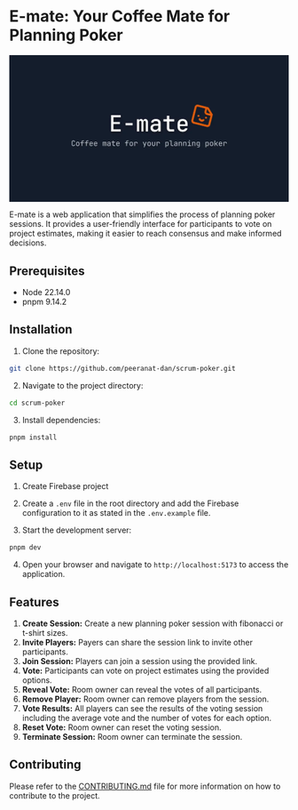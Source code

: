 # E-mate: Your Coffee Mate for Planning Poker

<img src="public/assets/og.webp" alt="E-mate Logo" align="center" />

E-mate is a web application that simplifies the process of planning poker sessions. It provides a user-friendly interface for participants to vote on project estimates, making it easier to reach consensus and make informed decisions.

## Prerequisites

- Node 22.14.0
- pnpm 9.14.2

## Installation

1. Clone the repository:

```bash
git clone https://github.com/peeranat-dan/scrum-poker.git
```

2.  Navigate to the project directory:

```bash
cd scrum-poker
```

3. Install dependencies:

```bash
pnpm install
```

## Setup

1. Create Firebase project

2. Create a `.env` file in the root directory and add the Firebase configuration to it as stated in the `.env.example` file.

3. Start the development server:

```bash
pnpm dev
```

4. Open your browser and navigate to `http://localhost:5173` to access the application.

## Features

1. **Create Session:** Create a new planning poker session with fibonacci or t-shirt sizes.
2. **Invite Players:** Payers can share the session link to invite other participants.
3. **Join Session:** Players can join a session using the provided link.
4. **Vote:** Participants can vote on project estimates using the provided options.
5. **Reveal Vote:** Room owner can reveal the votes of all participants.
6. **Remove Player:** Room owner can remove players from the session.
7. **Vote Results:** All players can see the results of the voting session including the average vote and the number of votes for each option.
8. **Reset Vote:** Room owner can reset the voting session.
9. **Terminate Session:** Room owner can terminate the session.

## Contributing

Please refer to the [CONTRIBUTING.md](CONTRIBUTING.md) file for more information on how to contribute to the project.
